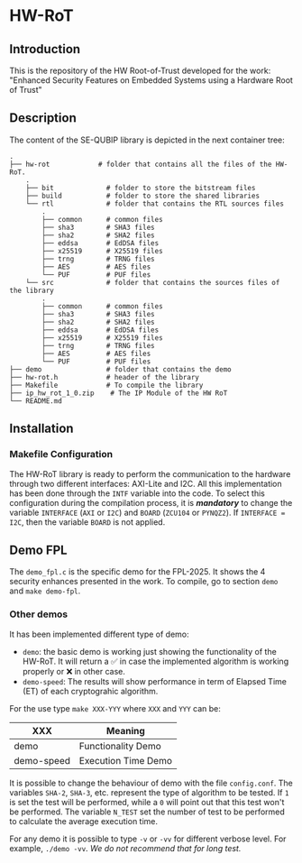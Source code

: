 # HW-RoT

## Introduction

This is the repository of the HW Root-of-Trust developed for the work: "Enhanced Security Features on Embedded Systems using a Hardware Root of Trust"

## Description

The content of the SE-QUBIP library is depicted in the next container tree:
    
    .
    ├── hw-rot            # folder that contains all the files of the HW-RoT.
        .
        ├── bit             # folder to store the bitstream files
        ├── build           # folder to store the shared libraries 
        └── rtl             # folder that contains the RTL sources files
            .
            ├── common      # common files 
            ├── sha3        # SHA3 files 
            ├── sha2        # SHA2 files 
	        ├── eddsa       # EdDSA files
	        ├── x25519      # X25519 files
            ├── trng        # TRNG files
            ├── AES         # AES files
            └── PUF         # PUF files 	    	
        └── src             # folder that contains the sources files of the library
            .
            ├── common      # common files 
            ├── sha3        # SHA3 files 
	        ├── sha2        # SHA2 files 
            ├── eddsa       # EdDSA files
	        ├── x25519      # X25519 files
            ├── trng        # TRNG files
            ├── AES         # AES files
            └── PUF         # PUF files 
    ├── demo                # folder that contains the demo
    ├── hw-rot.h            # header of the library
    ├── Makefile            # To compile the library
    ├── ip_hw_rot_1_0.zip    # The IP Module of the HW RoT
    └── README.md  

## Installation

### Makefile Configuration

The HW-RoT library is ready to perform the communication to the hardware through two different interfaces: AXI-Lite and I2C. All this implementation has been done through the `INTF` variable into the code. 
To select this configuration during the compilation process, it is ***mandatory*** to change the variable `INTERFACE` (`AXI` or `I2C`) and `BOARD` (`ZCU104` or `PYNQZ2`). If `INTERFACE = I2C`, then the variable `BOARD` is not applied.

## Demo FPL
The `demo_fpl.c` is the specific demo for the FPL-2025. It shows the 4 security enhances presented in the work. To compile, go to section `demo` and `make demo-fpl`. 

### Other demos

It has been implemented different type of demo:
- `demo`: the basic demo is working just showing the functionality of the HW-RoT. It will return a ✅ in case the implemented algorithm is working properly or ❌ in other case.
- `demo-speed`: The results will show performance in term of Elapsed Time (ET) of each cryptograhic algorithm. 

For the use type `make XXX-YYY` where `XXX` and `YYY` can be: 

| XXX                   | Meaning   |
| ----------            | --------- |
| demo                  | Functionality Demo                                        |
| demo-speed            | Execution Time Demo                                       |

It is possible to change the behaviour of demo with the file ```config.conf```. The variables ```SHA-2```, ```SHA-3```, etc. represent the type of algorithm to be tested. If ```1``` is set the test will be performed, while a ```0``` will point out that this test won't be performed. The variable ```N_TEST``` set the number of test to be performed to calculate the average execution time.  

For any demo it is possible to type `-v` or `-vv` for different verbose level. For example, `./demo -vv`. *We do not recommend that for long test.*  